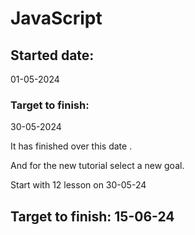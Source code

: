 # JavaScript
 
## Started date:

01-05-2024

 ### Target to finish:

 30-05-2024

It has finished over this date .

And for the new tutorial select a new goal.

Start with 12 lesson on 30-05-24

## Target to finish: 15-06-24
